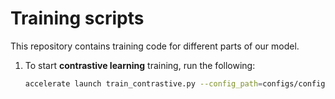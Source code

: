 # Training scripts

This repository contains training code for different parts of our model.

1. To start **contrastive learning** training, run the following:
    ```bash
    accelerate launch train_contrastive.py --config_path=configs/config.yaml   
    ```